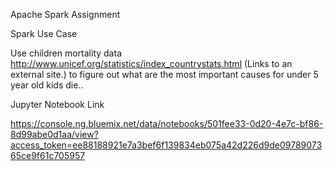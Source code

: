 Apache Spark Assignment


Spark Use Case

Use children mortality data http://www.unicef.org/statistics/index_countrystats.html (Links to an external site.) 
to figure out what are the most important causes for under 5 year  old kids die.. 



Jupyter Notebook Link

https://console.ng.bluemix.net/data/notebooks/501fee33-0d20-4e7c-bf86-8d99abe0d1aa/view?access_token=ee88188921e7a3bef6f139834eb075a42d226d9de0978907365ce9f61c705957

